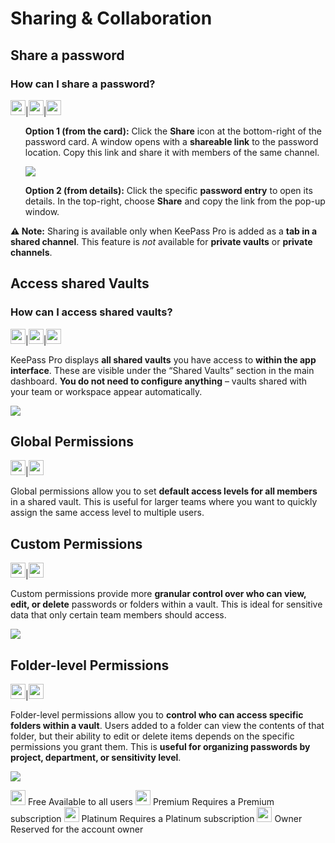 # Sharing & Collaboration

## Share a password
### How can I share a password?
 <img src="/assets/img/teams-pro/keepass-pro/free-crown.svg" width="24" height="24">|<img src="/assets/img/teams-pro/keepass-pro/premium-crown.svg" width="24" height="24">|<img src="/assets/img/teams-pro/keepass-pro/platinum-crown.svg" width="24" height="24">

  <ol>

  <b>Option 1 (from the card):</b> Click the <strong>Share</strong> icon at the bottom-right of the password card.
  A window opens with a <strong>shareable link</strong> to the password location. Copy this link and share it with members of the same channel.
<div class="intercom-container"><img src="/assets/img/teams-pro/keepass-pro/keepass-14.png"></div><p class="no-margin"></p>
  <b>Option 2 (from details):</b> Click the specific <strong>password entry</strong> to open its details. In the
      top-right, choose <strong>Share</strong> and copy the link from the pop-up window.

  </ol>
  <p><strong>⚠️ Note:</strong> Sharing is available only when KeePass Pro is added as a <strong>tab in a shared channel</strong>.
    This feature is <em>not</em> available for <strong>private vaults</strong> or <strong>private channels</strong>.</p>
</section>

## Access shared Vaults
### How can I access shared vaults?
<img src="/assets/img/teams-pro/keepass-pro/free-crown.svg" width="24" height="24">|<img src="/assets/img/teams-pro/keepass-pro/premium-crown.svg" width="24" height="24">|<img src="/assets/img/teams-pro/keepass-pro/platinum-crown.svg" width="24" height="24">

KeePass Pro displays <b>all shared vaults</b> you have access to <b>within the app interface</b>. These are visible under the “Shared Vaults” section in the main dashboard. <b>You do not need to configure anything</b> – vaults shared with your team or workspace appear automatically.
<div class="intercom-container"><img src="/assets/img/teams-pro/keepass-pro/section-keepass_access-shared-vault.png"></div><p class="no-margin"></p>

## Global Permissions
<img src="/assets/img/teams-pro/keepass-pro/premium-crown.svg" width="24" height="24">|<img src="/assets/img/teams-pro/keepass-pro/platinum-crown.svg" width="24" height="24">

Global permissions allow you to set <b>default access levels for all members</b> in a shared vault. This is useful for larger teams where you want to quickly assign the same access level to multiple users.

## Custom Permissions
<img src="/assets/img/teams-pro/keepass-pro/premium-crown.svg" width="24" height="24">|<img src="/assets/img/teams-pro/keepass-pro/platinum-crown.svg" width="24" height="24">

Custom permissions provide more <b>granular control over who can view, edit, or delete</b> passwords or folders within a vault. This is ideal for sensitive data that only certain team members should access.
<div class="intercom-container"><img src="/assets/img/teams-pro/keepass-pro/section-keepass_customize-permissions.png"></div><p class="no-margin"></p>

## Folder-level Permissions
<img src="/assets/img/teams-pro/keepass-pro/premium-crown.svg" width="24" height="24">|<img src="/assets/img/teams-pro/keepass-pro/platinum-crown.svg" width="24" height="24">

Folder-level permissions allow you to <b>control who can access specific folders within a vault</b>. Users added to a folder can view the contents of that folder, but their ability to edit or delete items depends on the specific permissions you grant them. This is <b>useful for organizing passwords by project, department, or sensitivity level</b>.

<div class="intercom-container"><img src="/assets/img/teams-pro/keepass-pro/section-keepass_folder-permissions.png"></div><p class="no-margin"></p>

 <tr>
      <td><img src="/assets/img/teams-pro/keepass-pro/free-crown.svg" width="24" height="24"></td>
      <td>Free</td>
      <td>Available to all users</td>
    </tr>
    <tr>
      <td><img src="/assets/img/teams-pro/keepass-pro/premium-crown.svg" width="24" height="24"></td>
      <td>Premium</td>
      <td>Requires a Premium subscription</td>
    </tr>
    <tr>
      <td><img src="/assets/img/teams-pro/keepass-pro/platinum-crown.svg" width="24" height="24"></td>
      <td>Platinum</td>
      <td>Requires a Platinum subscription</td>
    </tr>
    <tr>
      <td><img src="/assets/img/teams-pro/keepass-pro/owner-crown.svg" width="24" height="24"></td></td>
      <td>Owner</td>
      <td>Reserved for the account owner</td>
    </tr>
<Intercom />
<Hubspot />
<Clarity />
<GoogleAnalytics />
